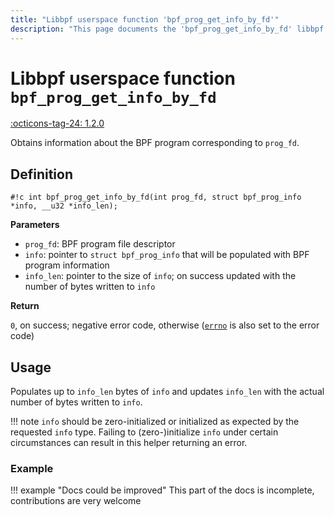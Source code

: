 ```yaml
---
title: "Libbpf userspace function 'bpf_prog_get_info_by_fd'"
description: "This page documents the 'bpf_prog_get_info_by_fd' libbpf userspace function, including its definition, usage, and examples."
---
```

# Libbpf userspace function `bpf_prog_get_info_by_fd`

<!-- [LIBBPF_TAG] -->
[:octicons-tag-24: 1.2.0](https://github.com/libbpf/libbpf/releases/tag/v1.2.0)
<!-- [/LIBBPF_TAG] -->

Obtains information about the BPF program corresponding to `prog_fd`.

## Definition

`#!c int bpf_prog_get_info_by_fd(int prog_fd, struct bpf_prog_info *info, __u32 *info_len);`

**Parameters**

- `prog_fd`: BPF program file descriptor
- `info`: pointer to `struct bpf_prog_info` that will be populated with BPF program information
- `info_len`: pointer to the size of `info`; on success updated with the number of bytes written to `info`

**Return**

`0`, on success; negative error code, otherwise ([`errno`](https://man7.org/linux/man-pages/man3/errno.3.html) is also set to the error code)

## Usage

Populates up to `info_len` bytes of `info` and updates `info_len` with the actual number of bytes written to `info`. 

!!! note
    `info` should be zero-initialized or initialized as expected by the requested `info` type. Failing to (zero-)initialize `info` under certain circumstances can result in this helper returning an error.

### Example

!!! example "Docs could be improved"
    This part of the docs is incomplete, contributions are very welcome
